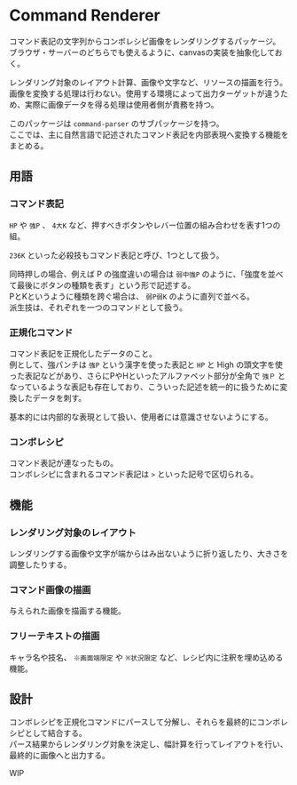# Command Renderer

コマンド表記の文字列からコンボレシピ画像をレンダリングするパッケージ。  
ブラウザ・サーバーのどちらでも使えるように、canvasの実装を抽象化しておく。  

レンダリング対象のレイアウト計算、画像や文字など、リソースの描画を行う。  
画像を変換する処理は行わない。使用する環境によって出力ターゲットが違うため、実際に画像データを得る処理は使用者側が責務を持つ。

このパッケージは `command-parser` のサブパッケージを持つ。  
ここでは、主に自然言語で記述されたコマンド表記を内部表現へ変換する機能をまとめる。

## 用語

### コマンド表記

`HP` や `強P` 、 `4大K` など、押すべきボタンやレバー位置の組み合わせを表す1つの組。

`236K` といった必殺技もコマンド表記と呼び、1つとして扱う。

同時押しの場合、例えば P の強度違いの場合は `弱中強P` のように、「強度を並べて最後にボタンの種類を表す」という形で記述する。  
PとKというように種類を跨ぐ場合は、 `弱P弱K` のように直列で並べる。  
派生技は、それぞれを一つのコマンドとして扱う。

### 正規化コマンド

コマンド表記を正規化したデータのこと。  
例として、強パンチは `強P` という漢字を使った表記と `HP` と High の頭文字を使った表記などがあり、さらにPやHといったアルファベット部分が全角で `強Ｐ` となっているような表記も存在しており、こういった記述を統一的に扱うために変換したデータを刺す。

基本的には内部的な表現として扱い、使用者には意識させないようにする。

### コンボレシピ

コマンド表記が連なったもの。  
コンボレシピに含まれるコマンド表記は `>` といった記号で区切られる。  

## 機能

### レンダリング対象のレイアウト
レンダリングする画像や文字が端からはみ出ないように折り返したり、大きさを調整したりする。

### コマンド画像の描画
与えられた画像を描画する機能。

### フリーテキストの描画
キャラ名や技名、 `※画面端限定` や `※状況限定` など、レシピ内に注釈を埋め込める機能。

## 設計

コンボレシピを正規化コマンドにパースして分解し、それらを最終的にコンボレシピとして結合する。  
パース結果からレンダリング対象を決定し、幅計算を行ってレイアウトを行い、最終的に画像へと出力する。

WIP
